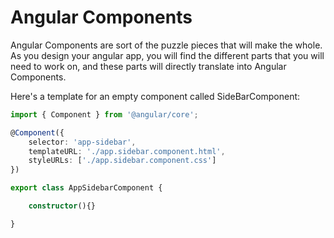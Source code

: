 # Angular Components

Angular Components are sort of the puzzle pieces that will make the whole. As you design your angular app, you will find the different parts that you will need to work on, and these parts will directly translate into Angular Components.

Here's a template for an empty component called SideBarComponent:

```typescript
import { Component } from '@angular/core';

@Component({
    selector: 'app-sidebar',
    templateURL: './app.sidebar.component.html',
    styleURLs: ['./app.sidebar.component.css']
})

export class AppSidebarComponent {

    constructor(){}

}


```
